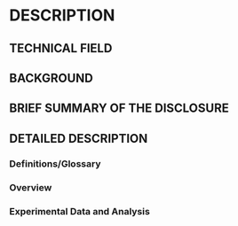 # DESCRIPTION

## TECHNICAL FIELD

## BACKGROUND

## BRIEF SUMMARY OF THE DISCLOSURE

## DETAILED DESCRIPTION

### Definitions/Glossary

### Overview

### Experimental Data and Analysis

